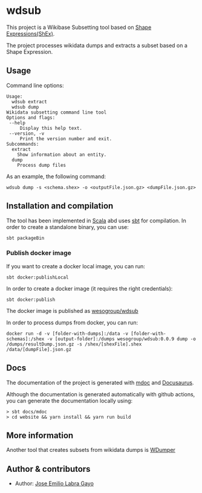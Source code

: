 # wdsub
This project is a Wikibase Subsetting tool based on [Shape Expressions(ShEx)](http://www.shex.io).

The project processes wikidata dumps and extracts a subset based on a Shape Expression.

## Usage

Command line options:

```
Usage:
  wdsub extract
  wdsub dump
Wikidata subsetting command line tool
Options and flags:
 --help
     Display this help text.
 --version, -v
     Print the version number and exit.
Subcommands:
  extract
    Show information about an entity.
  dump
    Process dump files
```

As an example, the following command:

```
wdsub dump -s <schema.shex> -o <outputFile.json.gz> <dumpFile.json.gz>
```



## Installation and compilation

The tool has been implemented in [Scala](https://www.scala-lang.org/) abd uses  [sbt](https://www.scala-sbt.org/) for compilation. In order to create a standalone binary, you can use:

```
sbt packageBin
```

### Publish docker image

If you want to create a docker local image, you can run:

```
sbt docker:publishLocal
```

In order to create a docker image (it requires the right credentials):

```
sbt docker:publish
```

The docker image is published as [wesogroup/wdsub](https://hub.docker.com/repository/docker/wesogroup/wdsub)

In order to process dumps from docker, you can run:

```
docker run -d -v [folder-with-dumps]:/data -v [folder-with-schemas]:/shex -v [output-folder]:/dumps wesogroup/wdsub:0.0.9 dump -o /dumps/resultDump.json.gz -s /shex/[shexFile].shex /data/[dumpFile].json.gz
```


## Docs

The documentation of the project is generated with [mdoc](https://scalameta.org/mdoc) and [Docusaurus](https://docusaurus.io/). 

Although the documentation is generated automatically with github actions, you can generate the documentation locally using:

```
> sbt docs/mdoc
> cd website && yarn install && yarn run build
```

## More information

Another tool that creates subsets from wikidata dumps is [WDumper](https://github.com/bennofs/wdumper)

## Author & contributors

* Author: [Jose Emilio Labra Gayo](http://labra.weso.es)
